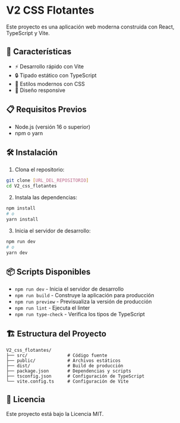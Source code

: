 # V2 CSS Flotantes

Este proyecto es una aplicación web moderna construida con React, TypeScript y Vite.

## 🚀 Características

- ⚡️ Desarrollo rápido con Vite
- 🔒 Tipado estático con TypeScript
- 🎨 Estilos modernos con CSS
- 📱 Diseño responsive

## 📋 Requisitos Previos

- Node.js (versión 16 o superior)
- npm o yarn

## 🛠 Instalación

1. Clona el repositorio:
```bash
git clone [URL_DEL_REPOSITORIO]
cd V2_css_flotantes
```

2. Instala las dependencias:
```bash
npm install
# o
yarn install
```

3. Inicia el servidor de desarrollo:
```bash
npm run dev
# o
yarn dev
```

## 📦 Scripts Disponibles

- `npm run dev` - Inicia el servidor de desarrollo
- `npm run build` - Construye la aplicación para producción
- `npm run preview` - Previsualiza la versión de producción
- `npm run lint` - Ejecuta el linter
- `npm run type-check` - Verifica los tipos de TypeScript

## 🏗 Estructura del Proyecto

```
V2_css_flotantes/
├── src/               # Código fuente
├── public/            # Archivos estáticos
├── dist/              # Build de producción
├── package.json       # Dependencias y scripts
├── tsconfig.json      # Configuración de TypeScript
└── vite.config.ts     # Configuración de Vite
```

## 📝 Licencia

Este proyecto está bajo la Licencia MIT. 